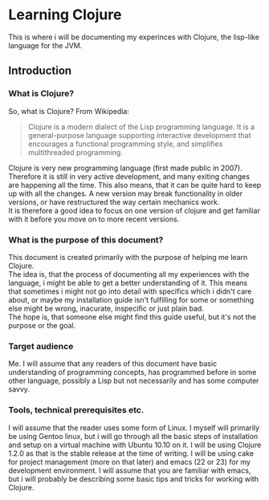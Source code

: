 ---
---

Learning Clojure
================

This is where i will be documenting my experinces with Clojure, the
lisp-like language for the JVM.

Introduction
------------

### What is Clojure?

So, what is Clojure? From Wikipedia:

 > Clojure is a modern dialect of the Lisp programming language. It is
 > a general-purpose language supporting interactive development that
 > encourages a functional programming style, and simplifies multithreaded programming.

Clojure is very new programming language (first made public in
2007). Therefore it is still in very active development, and many
exiting changes are happening all the time. This also means, that it
can be quite hard to keep up with all the changes. A new version may
break functionality in older versions, or have restructured the way
certain mechanics work.  
It is therefore a good idea to focus on one version of clojure and get
familiar with it before you move on to more recent versions.


### What is the purpose of this document?

This document is created primarily with the purpose of helping me
learn Clojure.  
The idea is, that the process of documenting all my
experiences with the language, i might be able to get a better
understanding of it. 
This means that sometimes i might not go into detail with specifics
which i didn't care about, or maybe my installation guide isn't
fulfilling for some or something else might be wrong, inacurate,
inspecific or just plain bad.  
The hope is, that someone else might find this guide useful, but it's
not the purpose or the goal.

### Target audience

Me.
I will assume that any readers of this document have basic
understanding of programming concepts, has programmed before in some
other language, possibly a Lisp but not necessarily and has some
computer savvy. 

### Tools, technical prerequisites etc.

I will assume that the reader uses some form of Linux. I myself will
primarily be using Gentoo linux, but i will go through all the basic
steps of installation and setup on a virtual machine with Ubuntu 10.10
on it. 
I will be using Clojure 1.2.0 as that is the stable release at the
time of writing. I will be using cake for project management (more on
that later) and emacs (22 or 23) for my development environment. I
will assume that you are familiar with emacs, but i will probably be
describing some basic tips and tricks for working with Clojure.



